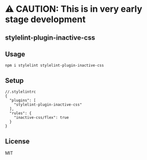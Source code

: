 # :warning: CAUTION: This is in very early stage development

## stylelint-plugin-inactive-css

## Usage

```
npm i stylelint stylelint-plugin-inactive-css
```

## Setup

```
//.stylelintrc
{
  "plugins": [
    "stylelint-plugin-inactive-css"
  ],
  "rules": {
    "inactive-css/flex": true
  }
}
```

## License

MIT

